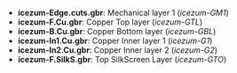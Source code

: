 * **icezum-Edge.cuts.gbr**: Mechanical layer 1 (*icezum-GM1*)
* **icezum-F.Cu.gbr**: Copper Top layer (*icezum-GTL*)
* **icezum-B.Cu.gbr**: Copper Bottom layer (*icezum-GBL*)
* **icezum-In1.Cu.gbr**: Copper Inner layer 1 (*icezum-G1*)
* **icezum-In2.Cu.gbr**: Copper Inner layer 2 (*icezum-G2*)
* **icezum-F.SilkS.gbr**: Top SilkScreen Layer (*icezum-GTO*)
